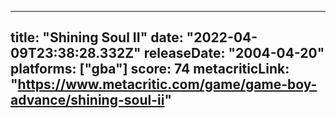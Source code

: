 
---
title: "Shining Soul II"
date: "2022-04-09T23:38:28.332Z"
releaseDate: "2004-04-20"
platforms: ["gba"]
score: 74
metacriticLink: "https://www.metacritic.com/game/game-boy-advance/shining-soul-ii"
---

